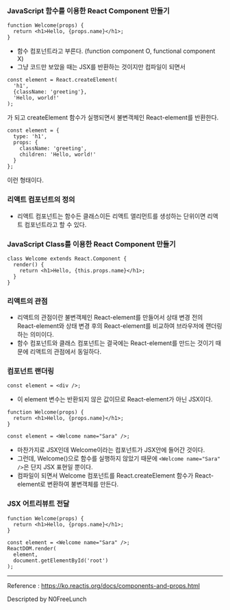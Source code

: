 ### JavaScript 함수를 이용한 React Component 만들기
```
function Welcome(props) {
  return <h1>Hello, {props.name}</h1>;
}
```
- 함수 컴포넌트라고 부른다. (function component O, functional component X)
- 그냥 코드만 보았을 때는 JSX를 반환하는 것이지만 컴파일이 되면서
```
const element = React.createElement(
  'h1',
  {className: 'greeting'},
  'Hello, world!'
);
```
가 되고 createElement 함수가 실행되면서 불변객체인 React-element를 반환한다.
```
const element = {
  type: 'h1',
  props: {
    className: 'greeting',
    children: 'Hello, world!'
  }
};
```
이런 형태이다.

### 리액트 컴포넌트의 정의
- 리액트 컴포넌트는 함수든 클래스이든 리액트 앨리먼트를 생성하는 단위이면 리액트 컴포넌트라고 할 수 있다.

### JavaScript Class를 이용한 React Component 만들기
```
class Welcome extends React.Component {
  render() {
    return <h1>Hello, {this.props.name}</h1>;
  }
}
```

### 리액트의 관점
- 리액트의 관점이란 불변객체인 React-element를 만들어서 상태 변경 전의 React-element와 상태 변경 후의 React-element를 비교하여 브라우저에 랜더링하는 의미이다.
- 함수 컴포넌트와 클래스 컴포넌트는 결국에는 React-element를 만드는 것이기 때문에 리액트의 관점에서 동일하다.

### 컴포넌트 랜더링
```
const element = <div />;
```
- 이 element 변수는 반환되지 않은 값이므로 React-element가 아닌 JSX이다.

```
function Welcome(props) {
  return <h1>Hello, {props.name}</h1>;
}

const element = <Welcome name="Sara" />;
```
- 마찬가지로 JSX인데 Welcome이라는 컴포넌트가 JSX안에 들어간 것이다.
- 그런데, Welcome()으로 함수를 실행하지 않았기 때문에 ```<Welcome name="Sara" />```은 단지 JSX 표현일 뿐이다.
- 컴파일이 되면서 Welcome 컴포넌트를 React.createElement 함수가 React-element로 변환하여 불변객체를 만든다.

### JSX 어트리뷰트 전달
```
function Welcome(props) {
  return <h1>Hello, {props.name}</h1>;
}

const element = <Welcome name="Sara" />;
ReactDOM.render(
  element,
  document.getElementById('root')
);
```



---

Reference : https://ko.reactjs.org/docs/components-and-props.html


Descripted by N0FreeLunch
